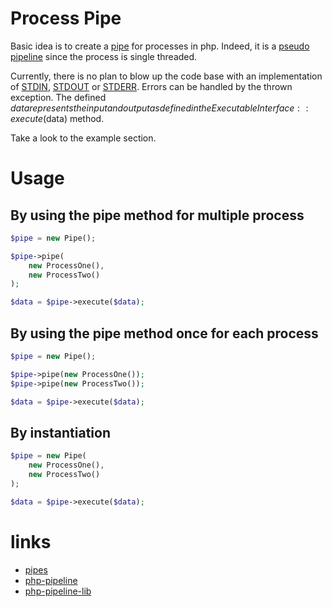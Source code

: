 # Process Pipe

Basic idea is to create a [pipe](http://en.wikipedia.org/wiki/Pipeline_(computing)) for processes in php.
Indeed, it is a [pseudo pipeline](http://en.wikipedia.org/wiki/Pipeline_(software)#Pseudo-pipelines) since the process is single threaded.

Currently, there is no plan to blow up the code base with an implementation of [STDIN](http://en.wikipedia.org/wiki/Standard_streams#Standard_input_.28stdin.29), [STDOUT](http://en.wikipedia.org/wiki/Standard_streams#Standard_output_.28stdout.29) or [STDERR](http://en.wikipedia.org/wiki/Standard_streams#Standard_error_.28stderr.29).
Errors can be handled by the thrown exception. The defined $data represents the input and output as defined in the ExecutableInterface::execute($data) method.

Take a look to the example section.

# Usage

## By using the pipe method for multiple process

```php
$pipe = new Pipe();

$pipe->pipe(
    new ProcessOne(), 
    new ProcessTwo()
);

$data = $pipe->execute($data);

```
## By using the pipe method once for each process

```php
$pipe = new Pipe();

$pipe->pipe(new ProcessOne());
$pipe->pipe(new ProcessTwo());

$data = $pipe->execute($data);
```

## By instantiation

```php
$pipe = new Pipe(
    new ProcessOne(),
    new ProcessTwo()
);

$data = $pipe->execute($data);
```

# links

* [pipes](https://github.com/vkartaviy/pipes)
* [php-pipeline](https://github.com/JosephMoniz/php-pipeline)
* [php-pipeline-lib](https://github.com/phppro/php-pipeline-lib)
